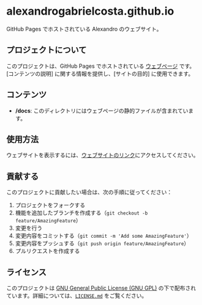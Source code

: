 # alexandrogabrielcosta.github.io

GitHub Pages でホストされている Alexandro のウェブサイト。

## プロジェクトについて

このプロジェクトは、GitHub Pages でホストされている [ウェブページ](https://usuario.github.io/repo/) です。[コンテンツの説明] に関する情報を提供し、[サイトの目的] に使用できます。

## コンテンツ

- **/docs**: このディレクトリにはウェブページの静的ファイルが含まれています。

## 使用方法

ウェブサイトを表示するには、[ウェブサイトのリンク](https://usuario.github.io/repo/)にアクセスしてください。

## 貢献する

このプロジェクトに貢献したい場合は、次の手順に従ってください：

1. プロジェクトをフォークする
2. 機能を追加したブランチを作成する（`git checkout -b feature/AmazingFeature`）
3. 変更を行う
4. 変更内容をコミットする（`git commit -m 'Add some AmazingFeature'`）
5. 変更内容をプッシュする（`git push origin feature/AmazingFeature`）
6. プルリクエストを作成する

## ライセンス

このプロジェクトは [GNU General Public License (GNU GPL)](https://www.gnu.org/licenses/gpl-3.0.html) の下で配布されています。詳細については、[`LICENSE.md`](LICENSE.md) をご覧ください。
